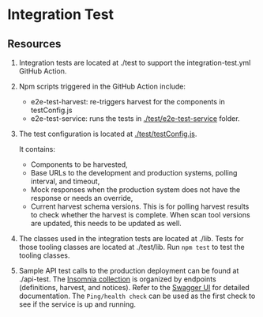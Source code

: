 # Integration Test

## Resources

1. Integration tests are located at ./test to support the integration-test.yml GitHub Action.
1. Npm scripts triggered in the GitHub Action include:

    - e2e-test-harvest: re-triggers harvest for the components in testConfig.js
    - e2e-test-service: runs the tests in [./test/e2e-test-service](./test/e2e-test-service) folder.

1. The test configuration is located at [./test/testConfig.js](./test/testConfig.js).  

    It contains:
    - Components to be harvested,
    - Base URLs to the development and production systems, polling interval, and timeout,
    - Mock responses when the production system does not have the response or needs an override,
    - Current harvest schema versions. This is for polling harvest results to check whether the harvest is complete. When scan tool versions are updated, this needs to be updated as well.

1. The classes used in the integration tests are located at ./lib. Tests for those tooling classes are located at ./test/lib. Run `npm test` to test the tooling classes.
1. Sample API test calls to the production deployment can be found at ./api-test. The [Insomnia collection](./api-test/clearlydefined_prod_api_test_insomnia_collection.json) is organized by endpoints (definitions, harvest, and notices). Refer to the [Swagger UI](https://api.clearlydefined.io/api-docs/#/) for detailed documentation. The `Ping/health check` can be used as the first check to see if the service is up and running.
